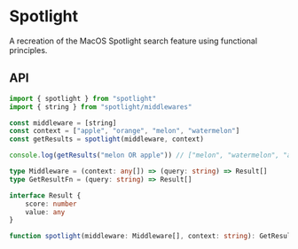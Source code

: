 # Spotlight

A recreation of the MacOS Spotlight search feature using functional principles.

## API

```js
import { spotlight } from "spotlight"
import { string } from "spotlight/middlewares"

const middleware = [string]
const context = ["apple", "orange", "melon", "watermelon"]
const getResults = spotlight(middleware, context)

console.log(getResults("melon OR apple")) // ["melon", "watermelon", "apple"]
```

```ts
type Middleware = (context: any[]) => (query: string) => Result[]
type GetResultFn = (query: string) => Result[]

interface Result {
    score: number
    value: any
}

function spotlight(middleware: Middleware[], context: string): GetResultFn {}
```